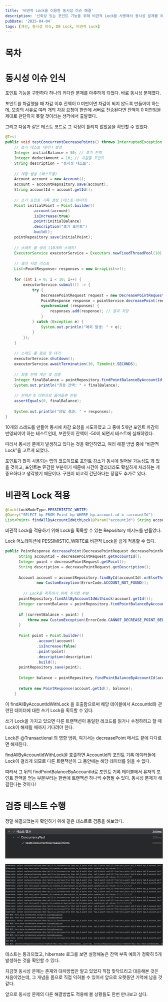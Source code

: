 ```yaml
---
title: '비관적 Lock을 이용한 동시성 이슈 해결'
description: '신뢰성 있는 포인트 기능을 위해 비관적 Lock을 사용해서 동시성 문제를 해결해보자'
pubDate: '2025-04-04'
tags: [개선, 동시성 이슈, DB Lock, 비관적 Lock]
---
```


# 목차

# 동시성 이슈 인식

포인트 기능을 구현하다 하나의 커다란 문제를 마주하게 되었다. 바로 동시성 문제였다.

포인트를 차감했을 때 차감 이후 잔액이 0 미만이면 차감이 되지 않도록 만들어야 하는데, 모종의 사유로 여러 개의 차감 요청이 한번에 서버로 전송된다면 잔액이 0 미만임을 제대로 판단하지 못할 것이라는 생각에서 출발했다.

그리고 다음과 같은 테스트 코드로 그 걱정이 틀리지 않았음을 확인할 수 있었다.

```java
@Test
public void testConcurrentDecreasePoints() throws InterruptedException {
    // 초기 테스트 데이터 설정
    Integer initialBalance = 50; // 초기 잔액
    Integer deductAmount = 10; // 차감할 포인트
    String description = "동시성 테스트";

    // 계정 생성 (테스트용)
    Account account = new Account();
    account = accountRepository.save(account);
    String accountId = account.getId();

    // 초기 포인트 기록 생성 (테스트 데이터)
    Point initialPoint = Point.builder()
            .account(account)
            .isIncrease(true)
            .point(initialBalance)
            .description("초기 포인트")
            .build();
    pointRepository.save(initialPoint);

    // 스레드 풀 생성 (10개의 스레드)
    ExecutorService executorService = Executors.newFixedThreadPool(10);

    // 결과 저장 리스트
    List<PointResponse> responses = new ArrayList<>();

    for (int i = 0; i < 10; i++) {
        executorService.submit(() -> {
            try {
                DecreasePointRequest request = new DecreasePointRequest(accountId, deductAmount, description);
                PointResponse response = pointService.decreasePoint(request);
                synchronized (responses) {
                    responses.add(response); // 결과 저장
                }
            } catch (Exception e) {
                System.out.println("예외 발생: " + e);
            }
        });
    }

    // 스레드 풀 종료 및 대기
    executorService.shutdown();
    executorService.awaitTermination(30, TimeUnit.SECONDS);

    // 최종 잔액 계산 및 검증
    Integer finalBalance = pointRepository.findPointBalanceByAccountId(account.getId());
    System.out.println("최종 잔액: " + finalBalance);

    // 잔액은 0 미만으로 줄어들면 안됨
    assertEquals(0, finalBalance);

    System.out.println("응답 결과: " + responses);
}
```

10개의 스레드를 만들어 동시에 차감 요청을 시도하였고 그 중에 5개만 포인트 차감이 반영되어야 하는 테스트인데, 보란듯이 잔액이 -50이 되면서 테스트에 실패하였다.

따라서 동시성 문제가 발생하고 있다는 것을 확인하였고, 여러 해결 방법 중에 “비관적 Lock”을 고르게 되었다.

포인트가 많이 사용되는 앱의 코드이므로 포인트 감소가 동시에 일어날 가능성도 꽤 있을 것이고, 포인트는 민감한 부분이기 때문에 시간이 걸리더라도 확실하게 처리하는 게 중요하다고 생각했기 때문이다. 구현이 비교적 간단하다는 장점도 추가로 있다.

# 비관적 Lock 적용

```java
@Lock(LockModeType.PESSIMISTIC_WRITE)
@Query("SELECT hp FROM Point hp WHERE hp.account.id = :accountId")
List<Point> findAllByAccountIdWithLock(@Param("accountId") String accountId);
```

비관적 Lock을 적용하기 위해 Lock을 획득할 수 있는 Repository 메서드를 만들었다.

Lock 어노테이션에 PESSIMISTIC_WRITE로 비관적 Lock을 쉽게 적용할 수 있다.

```java
public PointResponse decreasePoint(DecreasePointRequest decreasePointRequest) {
	  String accountId = decreasePointRequest.getAccountId();
	  Integer point = decreasePointRequest.getPoint();
	  String description = decreasePointRequest.getDescription();
	
	  Account account = accountRepository.findById(accountId).orElseThrow(() ->
	          new CustomException(ErrorCode.ACCOUNT_NOT_FOUND));
	
		// Lock을 획득하기 위해 추가한 부분
	  pointRepository.findAllByAccountIdWithLock(account.getId());
	  Integer currentBalance = pointRepository.findPointBalanceByAccountId(account.getId());
	
	  if (currentBalance < point) {
	      throw new CustomException(ErrorCode.CANNOT_DECREASE_POINT_BELOW_ZERO);
	  }
	
	  Point point = Point.builder()
	          .account(account)
	          .isIncrease(false)
	          .point(point)
	          .description(description)
	          .build();
	  pointRepository.save(point);
	
	  Integer balance = pointRepository.findPointBalanceByAccountId(account.getId());
	
	  return new PointResponse(account.getId(), balance);
	}
```

이 findAllByAccountIdWithLock 을 호출함으로써 해당 테이블에서 AccountId와 관련된 데이터에 대한 쓰기 Lock을 획득할 수 있다.

쓰기 Lock을 가지고 있으면 다른 트랜잭션이 동일한 레코드를 읽거나 수정하려고 할 때 Lock이 해제될 때까지 기다려야 한다.

Lock은 @Transactional 의 영향 범위, 여기서는 decreasePoint 메서드 끝에 다다르면 해제된다.

findAllByAccountIdWithLock을 호출하면 AccountId의 포인트 기록 데이터들에 Lock이 걸리게 되므로 다른 트랜잭션이 그 동안에는 해당 데이터를 읽을 수 없다.

따라서 그 뒤의 findPointBalanceByAccountId로 포인트 기록 테이블에서 유저의 포인트 잔액을 얻는 부분부터는 한번에 트랜잭션 하나씩 수행될 수 있다. 동시성 문제가 해결된다는 것이다!

# 검증 테스트 수행

정말 해결되었는지 확인하기 위해 같은 테스트로 검증을 해보았다.

![](concurrency-test-1.png)

![](concurrency-test-2.png)

테스트는 통과되었고, hibernate 로그를 보면 설정해놓은 잔액 부족 예외가 정확히 5개 발생하는 것을 확인할 수 있다.

지금껏 동시성 문제는 존재와 대처방법만 알고 있었지 직접 맞닥뜨리고 대응해본 것은 처음이었는데, 그 개념을 몸으로 직접 익혀볼 수 있어서 앞으로 오랫동안 기억에 남을 것 같다.

앞으로 동시성 문제의 다른 해결방법도 적용해 볼 상황들도 한번 만나보고 싶다.
